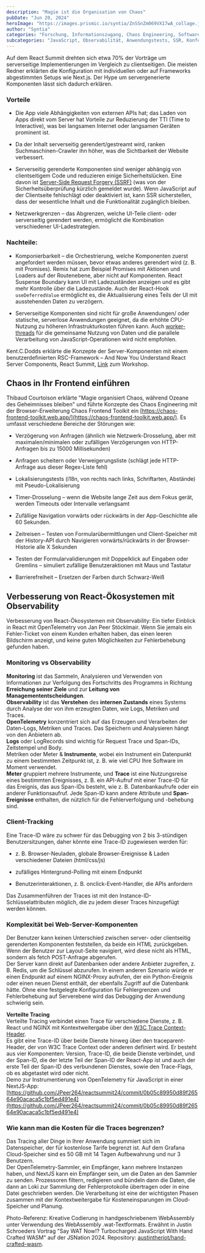 ```yaml
---
description: "Magie ist die Organisation von Chaos"
pubDate: "Jun 20, 2024"
heroImage: "https://images.prismic.io/syntia/ZnSSnZm069VX17wA_collage.jpg?auto=format,compress"
author: "Syntia"
categories: "Forschung, Informationszugang, Chaos Engineering, Softwarearchitektur, Überwachung"
subcategories: "JavaScript, Observabilität, Anwendungstests, SSR, Konferenzen, Networking-Veranstaltungen"
---
```


Auf dem React Summit drehten sich etwa 70% der Vorträge um serverseitige Implementierungen im Vergleich zu clientseitigen. Die meisten Redner erklärten die Konfiguration mit individuellen oder auf Frameworks abgestimmten Setups wie Next.js. Der Hype um servergenerierte Komponenten lässt sich dadurch erklären.

### Vorteile

*   Die App viele Abhängigkeiten von externen APIs hat; das Laden von Apps direkt vom Server hat Vorteile zur Reduzierung der TTI (Time to Interactive), was bei langsamen Internet oder langsamen Geräten prominent ist.
    
*   Da der Inhalt serverseitig gerendert/gestreamt wird, ranken Suchmaschinen-Crawler ihn höher, was die Sichtbarkeit der Website verbessert.
    
*   Serverseitig gerenderte Komponenten sind weniger abhängig von clientseitigem Code und reduzieren einige Sicherheitslücken. Eine davon ist [Server-Side Request Forgery (SSRF)](https://cwe.mitre.org/data/definitions/918.html) (was von der Sicherheitsüberprüfung kürzlich gemeldet wurde). Wenn JavaScript auf der Clientseite fehlschlägt oder deaktiviert ist, kann SSR sicherstellen, dass der wesentliche Inhalt und die Funktionalität zugänglich bleiben.
    
*   Netzwerkgrenzen – das Abgrenzen, welche UI-Teile client- oder serverseitig gerendert werden, ermöglicht die Kombination verschiedener UI-Ladestrategien.
    

### Nachteile:

*   Komponierbarkeit – die Orchestrierung, welche Komponenten zuerst angefordert werden müssen, bevor etwas anderes gerendert wird (z. B. mit Promises). Remix hat zum Beispiel Promises mit Aktionen und Loaders auf der Routenebene, aber nicht auf Komponenten. React Suspense Boundary kann UI mit Ladezuständen anzeigen und es gibt mehr Kontrolle über die Ladezustände. Auch der React-Hook `useDeferredValue` ermöglicht es, die Aktualisierung eines Teils der UI mit ausstehenden Daten zu verzögern.
    
*   Serverseitige Komponenten sind nicht für große Anwendungen/ oder statische, serverlose Anwendungen geeignet, da die erhöhte CPU-Nutzung zu höheren Infrastrukturkosten führen kann. Auch [worker-threads](https://nodejs.org/api/worker_threads.html) für die gemeinsame Nutzung von Daten und die parallele Verarbeitung von JavaScript-Operationen wird nicht empfohlen.
    

Kent.C.Dodds erklärte die Konzepte der Server-Komponenten mit einem benutzerdefinierten RSC-Framework – And Now You Understand React Server Components, React Summit, [Link](https://github.com//epicweb-dev/react-server-components) zum Workshop.

## Chaos in Ihr Frontend einführen

Thibaud Courtoison erklärte "Magie organisiert Chaos, während Ozeane des Geheimnisses bleiben" und führte Konzepte des Chaos Engineering mit der Browser-Erweiterung Chaos Frontend Toolkit ein [https://chaos-frontend-toolkit.web.app/](https://chaos-frontend-toolkit.web.app/). Es umfasst verschiedene Bereiche der Störungen wie:

*   Verzögerung von Anfragen (ähnlich wie Netzwerk-Drosselung, aber mit maximalen/minimalen oder zufälligen Verzögerungen von HTTP-Anfragen bis zu 15000 Millisekunden)
    
*   Anfragen scheitern oder Verweigerungsliste (schlägt jede HTTP-Anfrage aus dieser Regex-Liste fehl)
    
*   Lokalisierungstests (i18n, von rechts nach links, Schriftarten, Abstände) mit Pseudo-Lokalisierung
    
*   Timer-Drosselung – wenn die Website lange Zeit aus dem Fokus gerät, werden Timeouts oder Intervalle verlangsamt
    
*   Zufällige Navigation vorwärts oder rückwärts in der App-Geschichte alle 60 Sekunden.
    
*   Zeitreisen – Testen von Formularübermittlungen und Client-Speicher mit der History-API durch Navigieren vorwärts/rückwärts in der Browser-Historie alle X Sekunden
    
*   Testen der Formularvalidierungen mit Doppelklick auf Eingaben oder Gremlins – simuliert zufällige Benutzeraktionen mit Maus und Tastatur
    
*   Barrierefreiheit – Ersetzen der Farben durch Schwarz-Weiß
    

## Verbesserung von React-Ökosystemen mit Observability

Verbesserung von React-Ökosystemen mit Observability: Ein tiefer Einblick in React mit OpenTelemetry von Jan Peer Stöcklmair. Wenn Sie jemals ein Fehler-Ticket von einem Kunden erhalten haben, das einen leeren Bildschirm anzeigt, und keine guten Möglichkeiten zur Fehlerbehebung gefunden haben.

### Monitoring vs Observability

**Monitoring** ist das Sammeln, Analysieren und Verwenden von Informationen zur Verfolgung des Fortschritts des Programms in Richtung **Erreichung seiner Ziele** und zur **Leitung von Managemententscheidungen**.  
**Observability** ist das **Verstehen** des **internen Zustands** eines Systems durch Analyse der von ihm erzeugten Daten, wie Logs, Metriken und Traces.  
**OpenTelemetry** konzentriert sich auf das Erzeugen und Verarbeiten der Daten-Logs, Metriken und Traces. Das Speichern und Analysieren hängt von den Anbietern ab.  
**Logs** oder LogRecords sind wichtig für Request Trace und Span-IDs, Zeitstempel und Body.  
Metriken oder Meter & **Instrumente**, wobei ein Instrument ein Datenpunkt zu einem bestimmten Zeitpunkt ist, z. B. wie viel CPU Ihre Software im Moment verwendet.  
**Meter** gruppiert mehrere Instrumente, und **Trace** ist eine Nutzungsreise eines bestimmten Ereignisses, z. B. ein API-Aufruf mit einer Trace-ID für das Ereignis, das aus Span-IDs besteht, wie z. B. Datenbankaufrufe oder ein anderer Funktionsaufruf. Jede Span-ID kann andere Attribute und **Span-Ereignisse** enthalten, die nützlich für die Fehlerverfolgung und -behebung sind.

### Client-Tracking
Eine Trace-ID wäre zu schwer für das Debugging von 2 bis 3-stündigen Benutzersitzungen, daher könnte eine Trace-ID zugewiesen werden für:

*   z. B. Browser-Neuladen, globale Browser-Ereignisse & Laden verschiedener Dateien (html/css/js)
    
*   zufälliges Hintergrund-Polling mit einem Endpunkt
    
*   Benutzerinteraktionen, z. B. onclick-Event-Handler, die APIs anfordern
    

Das Zusammenführen der Traces ist mit den Instance-ID-Schlüsselattributen möglich, die zu jedem dieser Traces hinzugefügt werden können.

### Komplexität bei Web-Server-Komponenten

Der Benutzer kann keinen Unterschied zwischen server- oder clientseitig gerenderten Komponenten feststellen, da beide ein HTML zurückgeben. Wenn der Benutzer zur Layout-Seite navigiert, wird diese nicht als HTML, sondern als fetch POST-Anfrage abgerufen.  
Der Server kann direkt auf Datenbanken oder andere Anbieter zugreifen, z. B. Redis, um die Schlüssel abzurufen. In einem anderen Szenario würde er einen Endpunkt auf einem NGINX-Proxy aufrufen, der ein Python-Ereignis oder einen neuen Dienst enthält, der ebenfalls Zugriff auf die Datenbank hätte. Ohne eine festgelegte Konfiguration für Fehlergrenzen und Fehlerbehebung auf Serverebene wird das Debugging der Anwendung schwierig sein.

**Verteilte Tracing**  
Verteilte Tracing verbindet einen Trace für verschiedene Dienste, z. B. React und NGINX mit Kontextweitergabe über den [W3C Trace Context-Header](https://www.w3.org/TR/trace-context).  
Es gibt eine Trace-ID über beide Dienste hinweg über den traceparent-Header, der von W3C Trace Context oder anderen definiert wird. Er besteht aus vier Komponenten: Version, Trace-ID, die beide Dienste verbindet, und der Span-ID, die der letzte Teil der Span-ID der React-App ist und auch der erste Teil der Span-ID des verbundenen Dienstes, sowie den Trace-Flags, ob es abgetastet wird oder nicht.  
Demo zur Instrumentierung von OpenTelemetry für JavaScript in einer NextJS-App: [https://github.com/JPeer264/reactsummit24/commit/0b05c89950d89f26564e90acaca5c1bf5ed491e4](https://github.com/JPeer264/reactsummit24/commit/0b05c89950d89f26564e90acaca5c1bf5ed491e4)

### Wie kann man die Kosten für die Traces begrenzen?

Das Tracing aller Dinge in Ihrer Anwendung summiert sich im Datenspeicher, der für kostenlose Tarife begrenzt ist. Auf dem Grafana Cloud-Speicher sind es 50 GB mit 14 Tagen Aufbewahrung und nur 3 Benutzern.  
Der OpenTelemetry-Sammler, ein Empfänger, kann mehrere Instanzen haben, und NextJS kann ein Empfänger sein, um die Daten an den Sammler zu senden. Prozessoren filtern, redigieren und bündeln dann die Daten, die dann an Loki zur Sammlung der Fehlerprotokolle übertragen oder in eine Datei geschrieben werden. Die Verarbeitung ist eine der wichtigsten Phasen zusammen mit der Kontextweitergabe für Kosteneinsparungen im Cloud-Speicher und Planung.

Photo-Referenz: Kreative Codierung in handgeschriebenem WebAssembly unter Verwendung des WebAssembly .wat-Textformats. Erwähnt in Justin Schroeders Vortrag "Say WAT Now!? Turbocharged JavaScript With Hand Crafted WASM" auf der JSNation 2024. Repository: [austintheriot/hand-crafted-wasm](https://github.com/austintheriot/hand-crafted-wasm/tree/master).